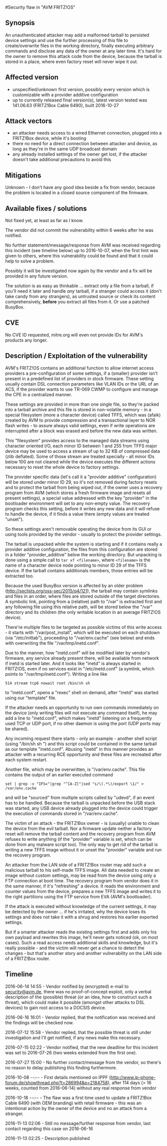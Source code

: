 #Security flaw in "AVM FRITZ!OS" 

## Synopsis

An unauthenticated attacker may add a malformed tarball to persisted device settings and use the further processing of this file to create/overwrite files in the working directory, finally executing arbitrary commands and disclose any data of the owner at any later time. It's hard for the owner to remove this attack code from the device, because the tarball is stored in a place, where even factory reset will never wipe it out.

## Affected version

- unspecified/unknown first version, possibly every version which is customizable with a provider additive configuration
- up to currently released final version(s), latest version tested was 141.06.63 (FRITZ!Box Cable 6490), built 2016-10-27
 
## Attack vectors

- an attacker needs access to a wired Ethernet connection, plugged into a FRITZ!Box device, while it's booting
- there no need for a direct connection between attacker and device, as long as they're in the same UDP broadcast domain
- any already installed settings of the owner get lost, if the attacker doesn't take additional precautions to avoid this

## Mitigations

Unknown - I don't have any good idea beside a fix from vendor, because the problem is located in a closed source component of the firmware.

## Available fixes / solutions

Not fixed yet, at least as far as I know. 

The vendor did not commit the vulnerability within 6 weeks after he was notified. 

No further statement/message/response from AVM was received regarding this incident (see timeline below) up to 2016-10-07, when the first hint was given to others, where this vulnerability could be found and that it could help to solve a problem.

Possibly it will be investigated now again by the vendor and a fix will be provided in any future version. 

The solution is as easy as thinkable ... extract only a file from a tarball, if you'll need it later and handle _any_ tarball, if a stranger could access it (don't take candy from any strangers), as untrusted source or check its content comprehensively, **before** you extract all files from it. Or use a patched BusyBox. 

## CVE

No CVE ID requested, mitre.org will even not provide IDs for AVM's products any longer.

## Description / Exploitation of the vulnerability

AVM's FRITZ!OS contains an additional function to allow internet access providers a pre-configuration of some settings, if a (smaller) provider isn't present in a predefined list of providers in stock firmware. These setting usually contain DSL connection parameters like VLAN IDs or the URL of an ACS, if the provider wants to use TR-069 CWMP to configure and manage the CPE in a centralized manner.

These settings are provided in more than one single file, so they're packed into a tarball archive and this file is stored in non-volatile memory - in a special filesystem (more a character device) called TFFS, which was (afaik) created by AVM to provide compression and a transactional layer to NOR flash writes - to assure always valid settings, even if write operations are interrupted after a block was erased and before the new data was written. 

This "filesystem" provides access to the managed data streams using character oriented I/O, each minor ID between 1 and 255 from TFFS major device may be used to access a stream of up to 32 KB of compressed data (zlib deflated). Some of those stream are treated specially - all minor IDs below 100 are not cleared while the device executes the different actions necessary to reset the whole device to factory settings.

The provider specific data (let's call it a "provider additive" configuration) will be stored under minor ID 29, so it's not removed during factory resets and to protect the tarball from being wiped out, if the owner uses a recovery program from AVM (which stores a fresh firmware image and resets all present settings), a special value addressed with the key "provider" in the bootloader environment will set to any non-empty value. The recovery program checks this setting, before it writes any new data and it will refuse to handle the device, if it finds a value there (empty values are treated "unset").

So these settings aren't removable operating the device from its GUI or using tools provided by the vendor - usually to protect the provider settings.

The tarball is unpacked while the system is starting and if it contains really a provider additive configuration, the files from this configuration are stored in a folder "provider_additive" below the working directory. But unpacking is done using a simple call to `tar xf <filename>`, where `<filename>` is the name of a character device node pointing to minor ID 29 of the TFFS device. If the tarball contains additionals members, those entries will be extracted too.

Because the used BusyBox version is affected by an older problem (http://seclists.org/oss-sec/2015/q4/121), the tarball may contain symlinks and files in an order, where files are stored outside of the target directories. A symbolic link, pointing from a (relative) path to "/var" is extracted first and any following file using this relative path, will be stored below the "/var" directory and its children (the only writable location in an average FRITZ!OS device).

There're multiple files to be targeted as possible victims of this write access - it starts with "/var/post_install", which will be executed on each shutdown (via "/etc/inittab"), proceeding to "/var/env.cache" (see below) and ends with overwriting the file "/var/tmp/inetd.conf". 

Due to the manner, how "inetd.conf" will be modified later by vendor's firmware, any service already present there, will be available from network if inetd is started later. And it looks like "inetd" is always started in FRITZ!OS, even if no services exist in "/etc/inetd.conf" (a symlink, which points to "/var/tmp/inetd.conf"). Writing a line like

`514 stream tcp6 nowait root /bin/sh sh`

to "inetd.conf", opens a "rexec" shell on demand, after "inetd" was started using our "template" file.

If the attacker needs an opportunity to run own commands immediately on the device (only writing files will not execute any command itself), he may add a line to "inetd.conf", which makes "inetd" listening on a frequently used TCP or UDP port, if no other daemon is using the port (UDP ports may be shared).

Any incoming request there starts - only an example - another shell script (using "/bin/sh sh <scriptname>") and this script could be contained in the same tarball as our template "inetd.conf". Abusing "inetd" in this manner provides an attacker with a recurring RCE opportunity and these files are recreated after each system restart.

Another file, which may be overwritten, is "/var/env.cache". This file contains the output of an earlier executed command

`set | grep -v "IFS="|grep "^[A-Z]"|sed "s/\(.*\)/export \1/" > /var/env.cache`

and will be "sourced" from multiple scripts called by "udevd", if an event has to be handled. Because the tarball is unpacked before the USB stack was started, any USB device already plugged into the device could trigger the execution of commands stored in "/var/env.cache".

The victim of an attack - the FRITZ!Box owner - is (usually) unable to clean the device from the evil tarball. Nor a firmware update neither a factory reset will remove the tarball content and the recovery program from AVM refuses to write anything (if the "provider" variable is set, which can be done from any malware script too). The only way to get rid of the tarball is writing a new TFFS image without it or unset the "provider" variable and run the recovery program.

An attacker from the LAN side of a FRITZ!Box router may add such a malicious tarball to his self-made TFFS image. All data needed to create an image without custom settings, may be read from the device using only a FTP connection at boot time. The recovery program from vendor does it in the same manner, if it's "refreshing" a device. It reads the environment and counter values from the device, prepares a new TFFS image and writes it to the right partitions using the FTP service from EVA (AVM's bootloader). 

If the attack is executed without knowledge of the current settings, it may be detected by the owner ... if he's irritated, why the device loses its settings and does not take it with a shrug and restores his earlier exported settings.

But if a smarter attacker reads the existing settings first and adds only his own payload and rewrites this image, he'll never gets noticed (ok, on most cases). Such a read access needs additional skills and knowledge, but it's really possible - and the victim will never get a chance to detect the changes - but that's another story and another vulnerability on the LAN side of a FRITZ!Box router.

## Timeline

2016-06-14 14:55 - Vendor notified by (encrypted) e-mail to security@avm.de, there was no proof-of-concept exploit, only a verbal description of the (possible) threat (or an idea, how to construct such a threat), which could make it possible (amongst other attacks to DSL devices) to gain root access to a DOCSIS device.

2016-06-16 16:01 - Vendor replied, that the notification was received and the findings will be checked now.

2016-07-12 15:58 - Vendor replied, that the possible threat is still under investigation and I'll get notified, if any news make
this necessary.

2016-07-15 02:22 - Vendor notified, that the new deadline for this incident was set to 2016-07-26 (two weeks extended from the
first one).

2016-07-27 15:00 - No further contact/message from the vendor, so there's no reason to delay publishing this finding furthermore.

2016-10-08 --:-- - First details mentioned on IPPF (http://www.ip-phone-forum.de/showthread.php?t=286994&p=2184758), after 114 days (> 16 weeks, counted from 2016-06-14) without any real response from vendor

2016-10-18 --:-- - The flaw was a first time used to update a FRITZ!Box Cable 6490 (with OEM branding) with retail firmware - this was an intentional action by the owner of the device and no an attack from a stranger.

2016-11-13 02:06 - Still no message/further response from vendor, last contact regarding this case on 2016-06-16

2016-11-13 02:25 - Description published
